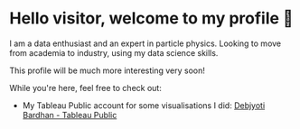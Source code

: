 # Hello visitor, welcome to my profile 👋

I am a data enthusiast and an expert in particle physics. Looking to move from academia to industry, using my data science skills. 

This profile will be much more interesting very soon! 

While you're here, feel free to check out: 
-  My Tableau Public account for some visualisations I did: <a href="https://public.tableau.com/app/profile/debjyoti3943/vizzes">Debjyoti Bardhan - Tableau Public</a>




<!--
**debjyotiarr/debjyotiarr** is a ✨ _special_ ✨ repository because its `README.md` (this file) appears on your GitHub profile.

Here are some ideas to get you started:

- 🔭 I’m currently working on ...
- 🌱 I’m currently learning ...
- 👯 I’m looking to collaborate on ...
- 🤔 I’m looking for help with ...
- 💬 Ask me about ...
- 📫 How to reach me: ...
- 😄 Pronouns: ...
- ⚡ Fun fact: ...
-->
